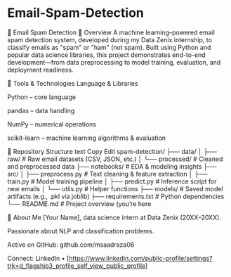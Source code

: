 # Email-Spam-Detection
📧 Email Spam Detection 🚫
Overview
A machine learning–powered email spam detection system, developed during my Data Zenix internship, to classify emails as "spam" or "ham" (not spam). Built using Python and popular data science libraries, this project demonstrates end-to-end development—from data preprocessing to model training, evaluation, and deployment readiness.

🧰 Tools & Technologies
Language & Libraries

Python – core language

pandas – data handling

NumPy – numerical operations

scikit-learn – machine learning algorithms & evaluation

📂 Repository Structure
text
Copy
Edit
spam-detection/
├── data/
│   ├── raw/             # Raw email datasets (CSV, JSON, etc.)
│   └── processed/       # Cleaned and preprocessed data
├── notebooks/           # EDA & modeling insights
├── src/
│   ├── preprocess.py    # Text cleaning & feature extraction
│   ├── train.py         # Model training pipeline
│   ├── predict.py       # Inference script for new emails
│   └── utils.py         # Helper functions
├── models/              # Saved model artifacts (e.g., .pkl via joblib)
├── requirements.txt     # Python dependencies
└── README.md            # Project overview (you’re here

👤 About Me
[Your Name], data science intern at Data Zenix (20XX–20XX).

Passionate about NLP and classification problems.

Active on GitHub: github.com/msaadraza06

Connect: LinkedIn • [https://www.linkedin.com/public-profile/settings?trk=d_flagship3_profile_self_view_public_profile]
